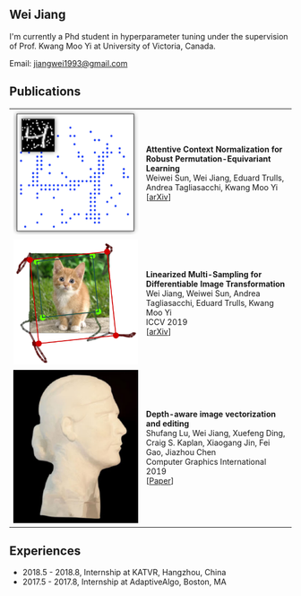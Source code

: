 ## Wei Jiang

I'm currently a Phd student in hyperparameter tuning under the supervision of Prof. Kwang Moo Yi at University of Victoria, Canada.

Email: jiangwei1993@gmail.com

## Publications

|                                  |                                                              |
| :------------------------------- | ------------------------------------------------------------ |
| ![](./figs/acne.png)             | **Attentive Context Normalization for Robust Permutation-Equivariant Learning**<br />Weiwei Sun, Wei Jiang, Eduard Trulls, Andrea Tagliasacchi, Kwang Moo Yi<br />[[arXiv](https://arxiv.org/abs/1907.02545)] |
| ![](./figs/linearized.png)       | **Linearized Multi-Sampling for Differentiable Image Transformation**<br />Wei Jiang, Weiwei Sun, Andrea Tagliasacchi, Eduard Trulls, Kwang Moo Yi<br />ICCV 2019<br />[[arXiv](https://arxiv.org/abs/1901.07124/)] |
| ![](./figs/diffusion_curves.png) | **Depth-aware image vectorization and editing**<br />Shufang Lu, Wei Jiang, Xuefeng Ding, Craig S. Kaplan, Xiaogang Jin, Fei Gao, Jiazhou Chen<br />Computer Graphics International 2019<br />[[Paper](https://link.springer.com/article/10.1007%2Fs00371-019-01671-0)] |

## Experiences

* 2018.5 - 2018.8, Internship at KATVR, Hangzhou, China
* 2017.5 - 2017.8, Internship at AdaptiveAlgo, Boston, MA
